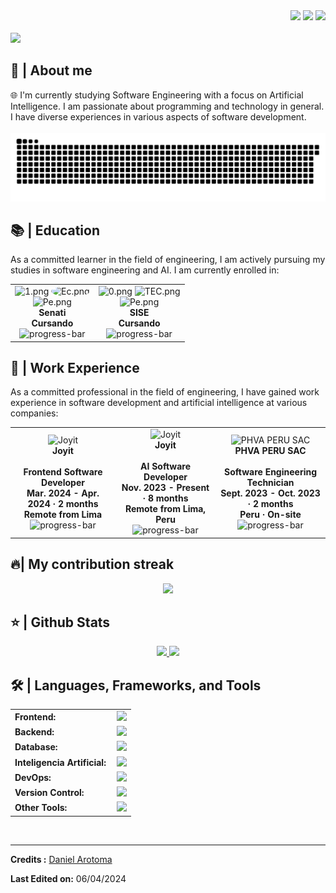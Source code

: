 <div align="right">
<a style="text-decoration: none" target="_blank" href="https://github.com/danielarotoma">
<img src="https://visitor-badge.laobi.icu/badge?page_id=danielarotoma.danielarotoma&left_color=gray&right_color=blue&left_text=Coders%20visitors">
</a>
<a style="text-decoration: none" target="_blank" href="https://twitter.com/codediazsergio" >
<img width="60" src="https://img.shields.io/twitter/follow/chipro?label=Follow&style=social">
</a>
<a style="text-decoration: none" target="_blank" href="https://www.linkedin.com/in/daniel-a-5972a8310/" >
<img width="70" src="https://img.shields.io/badge/-Connect-blue?style=flat&logo=Linkedin&logoColor=white">
</a>
</div>

<br>

<img src="https://readme-typing-svg.herokuapp.com/?font=Roboto&weight=900&size=40=true&vCenter=true&width=500&height=70&duration=4000&color=B3B3B3&lines=Hi+There!+👋;+I'm+Daniel+Arotoma! ;" />

<h2>📖 | About me</h2> 
🌐 I'm currently studying Software Engineering with a focus on Artificial Intelligence. I am passionate about programming and technology in general. I have diverse experiences in various aspects of software development.

<div align="center">
  <br>
  <img alt="snake eating my contributions" src="https://raw.githubusercontent.com/codediaz/codediaz/output/github-contribution-grid-snake.svg" />
  <br/>
</div>

<h2>📚 | Education</h2>
<p>As a committed learner in the field of engineering, I am actively pursuing my studies in software engineering and AI. I am currently enrolled in:</p>
<div align="center">
  <table style="margin-left: auto; margin-right: auto;">
    <tr>
      <td align="center">
        <img src="https://thumbs4.imagebam.com/7d/3e/66/MESRJTA_t.png" height="40" alt="1.png"/>
        <img src="https://media.licdn.com/dms/image/C4E1BAQHjdgsazjDDWg/company-background_10000/0/1585179410477/senati_peru_cover?e=2147483647&v=beta&t=-NV8JF-UP1ri0L4d9L97CBnXkskRd1NE8-soLANkG6k" height="90" style="border-radius: 50%;" alt="Ec.png"/><br>
        <img src="https://upload.wikimedia.org/wikipedia/commons/thumb/1/15/Flag_of_Peru_%281825%E2%80%931884%29.svg/270px-Flag_of_Peru_%281825%E2%80%931884%29.svg.png" height="20" alt="Pe.png"/><br>
        <strong>Senati</strong><br><strong>Cursando</strong><br>
        <img src="https://progress-bar.dev/67/" width="105" alt="progress-bar"/>
      </td>
      <td align="center">
       <img src="https://thumbs4.imagebam.com/b4/6b/77/MESRJT1_t.png" height="40" alt="0.png"/>
       <img src="https://encrypted-tbn0.gstatic.com/images?q=tbn:ANd9GcS8tcDNRzxAnPYTBkEoT0ribhH4A2rvdmzu6Q&s" width="90" alt="TEC.png"/><br>
        <img src="https://upload.wikimedia.org/wikipedia/commons/thumb/1/15/Flag_of_Peru_%281825%E2%80%931884%29.svg/270px-Flag_of_Peru_%281825%E2%80%931884%29.svg.png" height="20" alt="Pe.png"/><br>
        <strong>SISE</strong><br><strong>Cursando</strong><br>
        <img src="https://progress-bar.dev/20/" width="100" alt="progress-bar"/>
      </td>
    </tr>
  </table>
</div>

<h2>💼 | Work Experience</h2>

<p>As a committed professional in the field of engineering, I have gained work experience in software development and artificial intelligence at various companies:</p>

<div align="center">
  <table>
    <tr>
      <td align="center">
        <img src="https://media.licdn.com/dms/image/C4D0BAQEQvx5HtzbIsw/company-logo_200_200/0/1657213157875/joyit_solution_logo?e=1725494400&v=beta&t=Q77_7P-5PRkr0yXlWs8rE7CXt0pV3p5UI3B5wMWo1JY" height="40" alt="Joyit"/><br>
        <strong>Joyit</strong><br>
        <br>
        <strong>Frontend Software Developer</strong><br>
        <strong>Mar. 2024 - Apr. 2024 · 2 months</strong><br>
        <strong>Remote from Lima</strong><br>
        <img src="https://progress-bar.dev/100/?title=Completed" width="105" alt="progress-bar"/>
      </td>
      <td align="center">
        <img src="https://media.licdn.com/dms/image/C4D0BAQEQvx5HtzbIsw/company-logo_200_200/0/1657213157875/joyit_solution_logo?e=1725494400&v=beta&t=Q77_7P-5PRkr0yXlWs8rE7CXt0pV3p5UI3B5wMWo1JY" height="40" alt="Joyit"/><br>
        <strong>Joyit</strong><br>
        <br>
        <strong>AI Software Developer</strong><br>
        <strong>Nov. 2023 - Present · 8 months</strong><br>
        <strong>Remote from Lima, Peru</strong><br>
        <img src="https://progress-bar.dev/100/?title=Progress" width="105" alt="progress-bar"/>
      </td>
      <td align="center">
        <img src="https://media.licdn.com/dms/image/C4E0BAQEP79L7Qwc2zg/company-logo_100_100/0/1674774205904/phva_peru_sac_logo?e=1725494400&v=beta&t=50Uim7cOjlQDK5J_AIdE9Jhb3HdcL2XTn0rbPeNrNyE" height="40" alt="PHVA PERU SAC"/><br>
        <strong>PHVA PERU SAC</strong><br>
        <br>
        <strong>Software Engineering Technician</strong><br>
        <strong>Sept. 2023 - Oct. 2023 · 2 months</strong><br>
        <strong>Peru · On-site</strong><br>
        <img src="https://progress-bar.dev/100/?title=Completed" width="100" alt="progress-bar"/>
      </td>
    </tr>
  </table>
</div>

<h2>🔥| My contribution streak</h2>
<p align="center">
  <a href="https://github.com/DenverCoder1/github-readme-streak-stats">
    <img src="https://github-readme-streak-stats.herokuapp.com/?user=asleep-20026"/>
  </a>
</p>

<h2>⭐ | Github Stats </h2>

<div align="center">
  <a href="https://github.com/asleep-20026">
    <img height="180em" src="https://github-readme-stats.vercel.app/api?username=asleep-20026&show_icons=true&theme=default&include_all_commits=true&count_private=true&token=YOUR_GH_TOKEN"/>
    <img height="180em" src="https://github-readme-stats.vercel.app/api/top-langs/?username=asleep-20026&layout=compact&langs_count=7&theme=default&token=YOUR_GH_TOKEN"/>
  </a>
</div>


<h2>🛠️ | Languages, Frameworks, and Tools </h2>
<table style="heigh">
    <tr>
        <td style="font-weight: bold; padding-right: 10px; vertical-align: center;">Frontend:</td>
        <td><img height="40" src="https://skillicons.dev/icons?i=js,ts,react,angular,html,css,tailwind"/></td>
    </tr>
      <tr>
        <td style="font-weight: bold; padding-right: 10px; vertical-align: center;">Backend:</td>
        <td><img height="40" src="https://skillicons.dev/icons?i=python,php,laravel,docker"/></td>
    </tr>
    <tr>
        <td style="font-weight: bold; padding-right: 10px; vertical-align: center;">Database:</td>
        <td><img height="40" src="https://skillicons.dev/icons?i=postgres,mongodb,mysql"/></td>
    </tr>
    <tr>
        <td style="font-weight: bold; padding-right: 10px; vertical-align: center;">Inteligencia Artificial:</td>
        <td><img height="40" src="https://skillicons.dev/icons?i=pytorch"/></td>
    </tr>
    <tr>
        <td style="font-weight: bold; padding-right: 10px; vertical-align: center;">DevOps:</td>
        <td><img height="40" src="https://skillicons.dev/icons?i=docker,postman"/></td>
    </tr>
    <tr>
    <tr>
        <td style="font-weight: bold; padding-right: 10px; vertical-align: center;">Version Control:</td>
        <td><img height="40" src="https://skillicons.dev/icons?i=git,github"/></td>
    </tr>
        <td style="font-weight: bold; padding-right: 10px; vertical-align: center;">Other Tools:</td>
        <td><img height="40" src="https://skillicons.dev/icons?i=linux,ubuntu,pytorch,figma"/></td>
    </tr>
</table>
<br>

------
**Credits :** [Daniel Arotoma](https://github.com/danielarotoma)

**Last Edited on:** 06/04/2024
